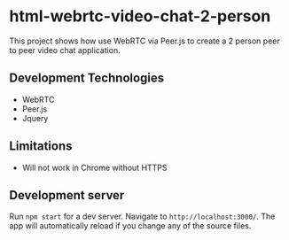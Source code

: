 # html-webrtc-video-chat-2-person

This project shows how use WebRTC via Peer.js to create a 2 person peer to peer video chat application.

## Development Technologies

+ WebRTC
+ Peer.js
+ Jquery

## Limitations

+ Will not work in Chrome without HTTPS

## Development server

Run `npm start` for a dev server. Navigate to `http://localhost:3000/`. The app will automatically reload if you change any of the source files.
